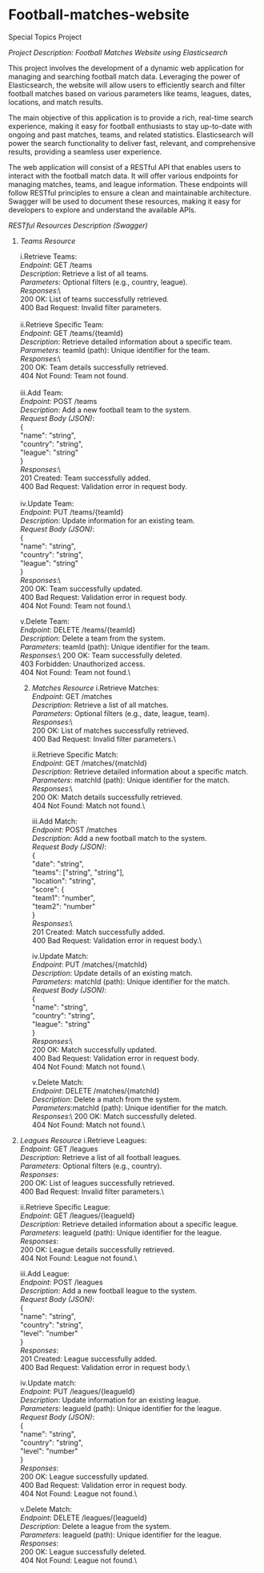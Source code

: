 # Football-matches-website
Special Topics Project

*Project Description: Football Matches Website using Elasticsearch*

This project involves the development of a dynamic web application for managing and searching football match data. 
Leveraging the power of Elasticsearch, the website will allow users to efficiently search and filter football matches 
based on various parameters like teams, leagues, dates, locations, and match results. 

The main objective of this application is to provide a rich, real-time search experience, making it easy for 
football enthusiasts to stay up-to-date with ongoing and past matches, teams, and related statistics. 
Elasticsearch will power the search functionality to deliver fast, relevant, and comprehensive results, 
providing a seamless user experience.

The web application will consist of a RESTful API that enables users to interact with the football match data. 
It will offer various endpoints for managing matches, teams, and league information. These endpoints will follow 
RESTful principles to ensure a clean and maintainable architecture. Swagger will be used to document these resources, 
making it easy for developers to explore and understand the available APIs.

*RESTful Resources Description (Swagger)*

1. *Teams Resource*
   
   i.Retrieve Teams:\
   *Endpoint*: GET /teams\
   *Description*: Retrieve a list of all teams.\
   *Parameters*: Optional filters (e.g., country, league).\
   *Responses*:\   
200 OK: List of teams successfully retrieved.\
                  400 Bad Request: Invalid filter parameters.\
\
   ii.Retrieve Specific Team:\
   *Endpoint*: GET /teams/{teamId}\
   *Description*: Retrieve detailed information about a specific team.\
   *Parameters*: teamId (path): Unique identifier for the team.\
   *Responses*:\  
200 OK: Team details successfully retrieved.\
                  404 Not Found: Team not found.\
\
   iii.Add Team:\
   *Endpoint*: POST /teams\
   *Description*: Add a new football team to the system.\
   *Request Body (JSON)*:\
{\
                           "name": "string",\
                           "country": "string",\
                           "league": "string"\
                          }\
   *Responses*:\  
201 Created: Team successfully added.\
                 400 Bad Request: Validation error in request body.\
\
   iv.Update Team:\
   *Endpoint*: PUT /teams/{teamId}\
   *Description*: Update information for an existing team.\
   *Request Body (JSON)*:\
{\
                           "name": "string",\
                           "country": "string",\
                           "league": "string"\
                          }\
   *Responses*:\   
200 OK: Team successfully updated.\
                  400 Bad Request: Validation error in request body.\
                  404 Not Found: Team not found.\
   
   v.Delete Team:\
   *Endpoint*: DELETE /teams/{teamId}\
   *Description*: Delete a team from the system.\
   *Parameters*: teamId (path): Unique identifier for the team.\
   *Responses*:\ 
200 OK: Team successfully deleted.\
                403 Forbidden: Unauthorized access.\
                404 Not Found: Team not found.\

   2. *Matches Resource*
      i.Retrieve Matches:\
      *Endpoint*: GET /matches\
      *Description*: Retrieve a list of all matches.\
      *Parameters*: Optional filters (e.g., date, league, team).\
      *Responses*:\   
   200 OK: List of matches successfully retrieved.\
                     400 Bad Request: Invalid filter parameters.\

      ii.Retrieve Specific Match:\
      *Endpoint*: GET /matches/{matchId}\
      *Description*: Retrieve detailed information about a specific match.\
      *Parameters*: matchId (path): Unique identifier for the match.\
      *Responses*:\   
   200 OK: Match details successfully retrieved.\
                     404 Not Found: Match not found.\

      iii.Add Match:\
      *Endpoint*: POST /matches\
      *Description*: Add a new football match to the system.\
      *Request Body (JSON)*:\
   {\
                              "date": "string",\
                              "teams": ["string", "string"],\
                              "location": "string",\
                              "score": {\
                              "team1": "number",\
                              "team2": "number"\
                             }\
      *Responses*:\  
   201 Created: Match successfully added.\
                     400 Bad Request: Validation error in request body.\

      iv.Update Match:\
      *Endpoint*: PUT /matches/{matchId}\
      *Description*: Update details of an existing match.\
      *Parameters*: matchId (path): Unique identifier for the match.\
      *Request Body (JSON)*:\
   {\
                              "name": "string",\
                              "country": "string",\
                              "league": "string"\
                             }\
      *Responses*:\   
   200 OK: Match successfully updated.\
                     400 Bad Request: Validation error in request body.\
                     404 Not Found: Match not found.\

      v.Delete Match:\
      *Endpoint*: DELETE /matches/{matchId}\
      *Description*: Delete a match from the system.\
      *Parameters*:matchId (path): Unique identifier for the match.\
      *Responses*:\ 
   200 OK: Match successfully deleted.\
                   404 Not Found: Match not found.\
   
3. *Leagues Resource*
   i.Retrieve Leagues:\
   *Endpoint*: GET /leagues\
   *Description*: Retrieve a list of all football leagues.\
   *Parameters*: Optional filters (e.g., country).\
   *Responses*:\
200 OK: List of leagues successfully retrieved.\
                  400 Bad Request: Invalid filter parameters.\

   ii.Retrieve Specific League:\
   *Endpoint*: GET /leagues/{leagueId}\
   *Description*: Retrieve detailed information about a specific league.\
   *Parameters*: leagueId (path): Unique identifier for the league.\
   *Responses*: \
200 OK: League details successfully retrieved.\
                  404 Not Found: League not found.\

   iii.Add League:\
   *Endpoint*: POST /leagues\
   *Description*: Add a new football league to the system.\
   *Request Body (JSON)*:\
{\
                           "name": "string",\
                           "country": "string",\
                           "level": "number"\
                          }\
   *Responses*:\
201 Created: League successfully added.\
                  400 Bad Request: Validation error in request body.\

   iv.Update match:\
   *Endpoint*: PUT /leagues/{leagueId}\
   *Description*: Update information for an existing league.\
   *Parameters*: leagueId (path): Unique identifier for the league.\
   *Request Body (JSON)*:\
{\
                          "name": "string",\
                          "country": "string",\
                          "level": "number"\
   }\
   *Responses*:\
200 OK: League successfully updated.\
                  400 Bad Request: Validation error in request body.\
                  404 Not Found: League not found.\

   v.Delete Match:\
   *Endpoint*: DELETE /leagues/{leagueId}\
   *Description*: Delete a league from the system.\
   *Parameters*: leagueId (path): Unique identifier for the league.\
   *Responses*:\
200 OK: League successfully deleted.\
                404 Not Found: League not found.\
